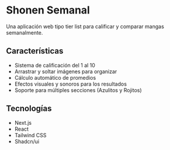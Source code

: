 # Shonen Semanal

Una aplicación web tipo tier list para calificar y comparar mangas semanalmente.

## Características

- Sistema de calificación del 1 al 10
- Arrastrar y soltar imágenes para organizar
- Cálculo automático de promedios
- Efectos visuales y sonoros para los resultados
- Soporte para múltiples secciones (Azulitos y Rojitos)

## Tecnologías

- Next.js
- React
- Tailwind CSS
- Shadcn/ui